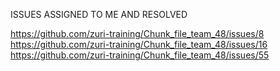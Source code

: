 ISSUES ASSIGNED TO ME AND RESOLVED  

https://github.com/zuri-training/Chunk_file_team_48/issues/8
https://github.com/zuri-training/Chunk_file_team_48/issues/16
https://github.com/zuri-training/Chunk_file_team_48/issues/55
